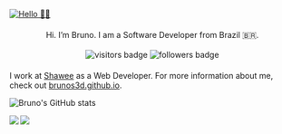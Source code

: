 [![Hello 👋🏻](https://i.imgur.com/2RLLfyd.gif)](https://brunos3d.github.io)

<span style="display:block;text-align:center;margin: 20px 0">
  <span>Hi. I’m Bruno. I am a Software Developer from Brazil 🇧🇷.</span>
  <br/>
  <br/>
  <img src="https://visitor-badge.glitch.me/badge?page_id=github/BrunoS3D" alt="visitors badge"/>
  <img src="https://img.shields.io/github/followers/BrunoS3D?style=social" alt="followers badge"/>
</span>

I work at [Shawee](https://shawee.io) as a Web Developer. For more information about me,
check out [brunos3d.github.io](https://brunos3d.github.io).

![Bruno's GitHub stats](https://github-readme-stats.anuraghazra1.vercel.app/api?username=BrunoS3D&show_icons=true&hide_border=true)

<a href="https://github.com/BrunoS3D/FastPlay">
  <img align="left" src="https://github-readme-stats.anuraghazra1.vercel.app/api/pin/?username=BrunoS3D&repo=FastPlay" />
</a>

<a href="https://github.com/BrunoS3D/brunos3d.github.io">
  <img align="left" src="https://github-readme-stats.anuraghazra1.vercel.app/api/pin/?username=BrunoS3D&repo=brunos3d.github.io" />
</a>
